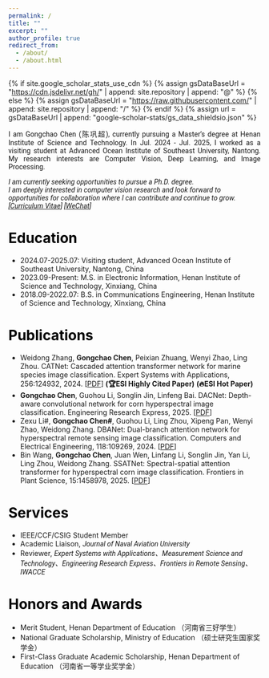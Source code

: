 ```yaml
---
permalink: /
title: ""
excerpt: ""
author_profile: true
redirect_from: 
  - /about/
  - /about.html
---
```


{% if site.google_scholar_stats_use_cdn %}
{% assign gsDataBaseUrl = "https://cdn.jsdelivr.net/gh/" | append: site.repository | append: "@" %}
{% else %}
{% assign gsDataBaseUrl = "https://raw.githubusercontent.com/" | append: site.repository | append: "/" %}
{% endif %}
{% assign url = gsDataBaseUrl | append: "google-scholar-stats/gs_data_shieldsio.json" %}

<span class='anchor' id='about-me'></span>

<p style="text-align: justify;font-family: Roboto;">
I am Gongchao Chen (陈巩超), currently pursuing a Master’s degree at Henan Institute of Science and Technology. In Jul. 2024 - Jul. 2025, I worked as a visiting student at Advanced Ocean Institute of Southeast University, Nantong. My research interests are Computer Vision, Deep Learning, and Image Processing.
</p>

<i style="font-family: Roboto;">
I am currently seeking opportunities to pursue a Ph.D. degree. <br>
I am deeply interested in computer vision research and look forward to opportunities for collaboration where I can contribute and continue to grow. [<a href="./images/Curriculum Vitae.pdf" target="_blank">Curriculum Vitae</a>] [<a href="./images/WeChat.png" target="_blank">WeChat</a>]
</i>

<span class='anchor' id='edu'></span>

# <font color="#000000" >  Education</font>
+ 2024.07-2025.07: Visiting student, Advanced Ocean Institute of Southeast University, Nantong, China
+ 2023.09-Present: M.S. in Electronic Information, Henan Institute of Science and Technology, Xinxiang, China
+ 2018.09-2022.07: B.S. in Communications Engineering, Henan Institute of Science and Technology, Xinxiang, China

<span class='anchor' id='pub'></span>

# <font color="#000000" >  Publications </font>
+ Weidong Zhang, <b>Gongchao Chen</b>, Peixian Zhuang, Wenyi Zhao, Ling Zhou. CATNet: Cascaded attention transformer network for marine species image classification. Expert Systems with Applications, 256:124932, 2024. [<a href = "https://www.sciencedirect.com/science/article/abs/pii/S0957417424017998" target = "_blank">PDF</a>] <b>(🏆ESI Highly Cited Paper)</b> <b>(🔥ESI Hot Paper)</b>
+ <b>Gongchao Chen</b>, Guohou Li, Songlin Jin, Linfeng Bai. DACNet: Depth-aware convolutional network for corn hyperspectral image classification. Engineering Research Express, 2025. [<a href = "https://iopscience.iop.org/article/10.1088/2631-8695/ae1368" target = "_blank">PDF</a>]
+ Zexu Li#, <b>Gongchao Chen#</b>, Guohou Li, Ling Zhou, Xipeng Pan, Wenyi Zhao, Weidong Zhang. DBANet: Dual-branch attention network for hyperspectral remote sensing image classification. Computers and Electrical Engineering, 118:109269, 2024. [<a href = "https://www.sciencedirect.com/science/article/abs/pii/S0045790624001976" target = "_blank">PDF</a>]
+ Bin Wang, <b>Gongchao Chen</b>, Juan Wen, Linfang Li, Songlin Jin, Yan Li, Ling Zhou, Weidong Zhang. SSATNet: Spectral-spatial attention transformer for hyperspectral corn image classification. Frontiers in Plant Science, 15:1458978, 2025. [<a href = "https://www.frontiersin.org/journals/plant-science/articles/10.3389/fpls.2024.1458978/full" target = "_blank">PDF</a>]

<span class='anchor' id='ser'></span>

# <font color="#000000" >  Services </font>
+ IEEE/CCF/CSIG Student Member
+ Academic Liaison, <i style="font-family: Roboto;"> Journal of Naval Aviation University </i>
+ Reviewer, <i style="font-family: Roboto;"> Expert Systems with Applications、Measurement Science and Technology、Engineering Research Express、Frontiers in Remote Sensing、IWACCE </i>

<span class='anchor' id='honor'></span>

# <font color="#000000" >  Honors and Awards </font>
+ Merit Student, Henan Department of Education （河南省三好学生）
+ National Graduate Scholarship, Ministry of Education （硕士研究生国家奖学金）
+ First-Class Graduate Academic Scholarship, Henan Department of Education （河南省一等学业奖学金）
